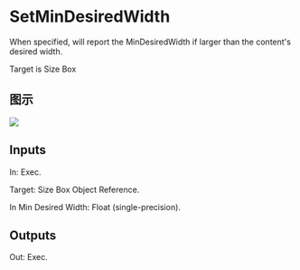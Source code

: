 # SetMinDesiredWidth

When specified, will report the MinDesiredWidth if larger than the content's desired width.

Target is Size Box

## 图示

![]($-20221218-19393342.png)

## Inputs

In: Exec.

Target: Size Box Object Reference.

In Min Desired Width: Float (single-precision).  

## Outputs

Out: Exec.

